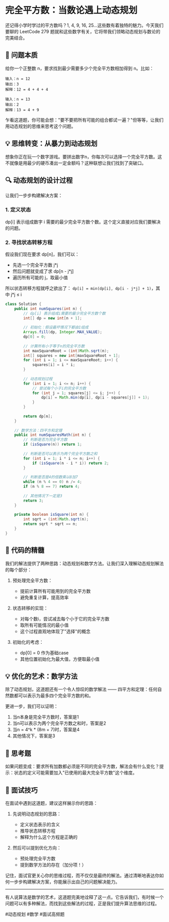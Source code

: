 # 完全平方数：当数论遇上动态规划

还记得小学时学过的平方数吗？1, 4, 9, 16, 25...这些数有着独特的魅力。今天我们要聊的 LeetCode 279 题就和这些数字有关，它将带我们领略动态规划与数论的完美结合。

## 🎯 问题本质

给你一个正整数 n，要求找到最少需要多少个完全平方数相加得到 n。比如：

```
输入：n = 12
输出：3
解释：12 = 4 + 4 + 4
```
```
输入：n = 13
输出：2
解释：13 = 4 + 9
```

乍看这道题，你可能会想："要不要把所有可能的组合都试一遍？"但等等，让我们用动态规划的思维来思考这个问题。

## 💡 思维转变：从暴力到动态规划

想象你正在玩一个数字游戏。要拼出数字n，你每次可以选择一个完全平方数。这不就像是用最少的硬币凑出一定金额吗？这种联想让我们找到了突破口。

## 🔍 动态规划的设计过程

让我们一步步构建解决方案：

### 1. 定义状态
dp[i] 表示组成数字 i 需要的最少完全平方数个数。这个定义直接对应我们要解决的问题。

### 2. 寻找状态转移方程
假设我们现在要求 dp[n]，我们可以：
- 先选一个完全平方数 j*j
- 然后问题就变成了求 dp[n - j*j]
- 遍历所有可能的 j，取最小值

所以状态转移方程就呼之欲出了：
`dp[i] = min(dp[i], dp[i - j*j] + 1)`，其中 j*j ≤ i



```java
class Solution {
    public int numSquares(int n) {
        // dp[i] 表示组成i需要的最少完全平方数个数
        int[] dp = new int[n + 1];
        
        // 初始化：假设最坏情况下都由1组成
        Arrays.fill(dp, Integer.MAX_VALUE);
        dp[0] = 0;
        
        // 计算所有小于等于n的完全平方数
        int maxSquareRoot = (int)Math.sqrt(n);
        int[] squares = new int[maxSquareRoot + 1];
        for (int i = 1; i <= maxSquareRoot; i++) {
            squares[i] = i * i;
        }
        
        // 动态规划过程
        for (int i = 1; i <= n; i++) {
            // 尝试每个小于i的完全平方数
            for (int j = 1; squares[j] <= i; j++) {
                dp[i] = Math.min(dp[i], dp[i - squares[j]] + 1);
            }
        }
        
        return dp[n];
    }
    
    // 数学方法：四平方和定理
    public int numSquaresMath(int n) {
        // 判断是否为完全平方数
        if (isSquare(n)) return 1;
        
        // 判断是否可以表示为两个完全平方数之和
        for (int i = 1; i * i <= n; i++) {
            if (isSquare(n - i * i)) return 2;
        }
        
        // 判断是否是4的倍数乘以8加7
        while (n % 4 == 0) n /= 4;
        if (n % 8 == 7) return 4;
        
        // 其他情况下一定是3
        return 3;
    }
    
    private boolean isSquare(int n) {
        int sqrt = (int)Math.sqrt(n);
        return sqrt * sqrt == n;
    }
}

```

## 🎯 代码的精髓

我们的解法提供了两种思路：动态规划和数学方法。让我们深入理解动态规划解法的每个部分：

1. 预处理完全平方数：
   - 提前计算所有可能用到的完全平方数
   - 避免重复计算，提高效率

2. 状态转移的实现：
   - 对每个数i，尝试减去每个小于它的完全平方数
   - 取所有可能情况的最小值
   - 这个过程直观地体现了"选择"的概念

3. 初始化的考虑：
   - dp[0] = 0 作为基础case
   - 其他位置初始化为最大值，方便取最小值

## 💡 优化的艺术：数学方法

除了动态规划，这道题还有一个令人惊叹的数学解法 —— 四平方和定理：任何自然数都可以表示为最多四个完全平方数的和。

更进一步，我们可以证明：
1. 当n本身是完全平方数时，答案是1
2. 当n可以表示为两个完全平方数之和时，答案是2
3. 当n = 4^k * (8m + 7)时，答案是4
4. 其他情况下，答案是3

## 🤔 思考题

如果问题变成：要求所有加数都必须是不同的完全平方数，解法会有什么变化？提示：状态的定义可能需要加入"已使用的最大完全平方数"这个维度。

## 📝 面试技巧

在面试中遇到这道题，建议这样展示你的思路：

1. 先说明动态规划的思路：
   - 定义状态表示的含义
   - 推导状态转移方程
   - 解释为什么这个方程是正确的

2. 然后可以提到优化方向：
   - 预处理完全平方数
   - 提到数学方法的存在（加分项！）

记住，面试官更关心你的思维过程，而不仅仅是最终的解法。通过清晰地表达你如何一步步构建解决方案，你能展示出自己的问题解决能力。

---


有人说算法是数学的艺术，这道题完美地诠释了这一点。它告诉我们，有时候一个问题可以有多种解法，而找到这些解法的过程，正是我们提升算法思维的过程。

  #动态规划 #数学 #面试高频题